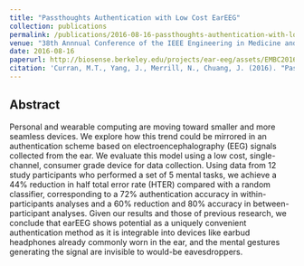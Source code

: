 ```yaml
---
title: "Passthoughts Authentication with Low Cost EarEEG"
collection: publications
permalink: /publications/2016-08-16-passthoughts-authentication-with-low-cost-eareeg
venue: "38th Annnual Conference of the IEEE Engineering in Medicine and Biology Society (EMBC 2016)"
date: 2016-08-16
paperurl: http://biosense.berkeley.edu/projects/ear-eeg/assets/EMBC2016.pdf
citation: 'Curran, M.T., Yang, J., Merrill, N., Chuang, J. (2016). "Passthoughts Authentication with Low Cost EarEEG." <i>Proceedings of the 38th Annual Conference of the Engineering in Medicine and Biology Society (EMBC 2016)</i>.'
---
```


## Abstract
Personal and wearable computing are moving toward smaller and more seamless devices. We explore how this trend could be mirrored in an authentication scheme based on electroencephalography (EEG) signals collected from the ear. We evaluate this model using a low cost, single-channel, consumer grade device for data collection. Using data from 12 study participants who performed a set of 5 mental tasks, we achieve a 44% reduction in half total error rate (HTER) compared with a random classifier, corresponding to a 72% authentication accuracy in within-participants analyses and a 60% reduction and 80% accuracy in between-participant analyses. Given our results and those of previous research, we conclude that earEEG shows potential as a uniquely convenient authentication method as it is integrable into devices like earbud headphones already commonly worn in the ear, and the mental gestures generating the signal are invisible to would-be eavesdroppers.
